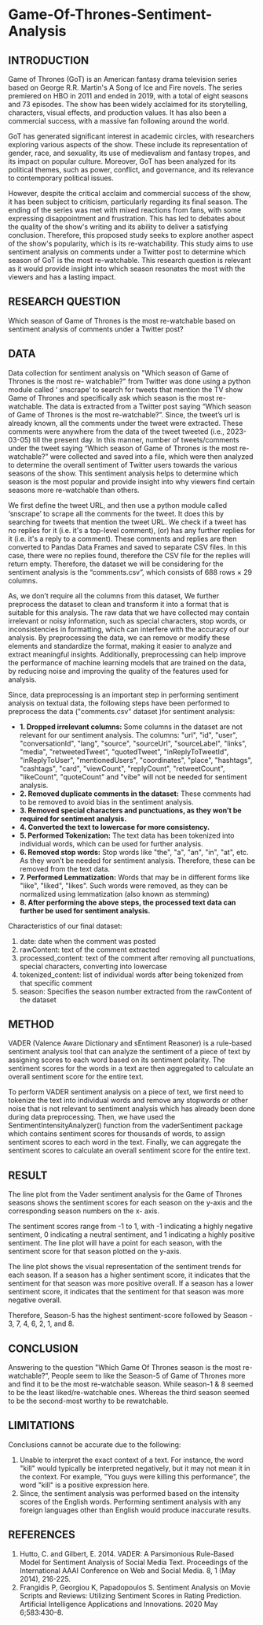# Game-Of-Thrones-Sentiment-Analysis

## INTRODUCTION

Game of Thrones (GoT) is an American fantasy drama television series based on George R.R. Martin's A Song of Ice and Fire novels. The series premiered on HBO in 2011 and ended in 2019, with a total of eight seasons and 73 episodes. The show has been widely acclaimed for its storytelling, characters, visual effects, and production values. It has also been a commercial success, with a massive fan following around the world.

GoT has generated significant interest in academic circles, with researchers exploring various aspects of the show. These include its representation of gender, race, and sexuality, its use of medievalism and fantasy tropes, and its impact on popular culture. Moreover, GoT has been analyzed for its political themes, such as power, conflict, and governance, and its relevance to contemporary political issues.

However, despite the critical acclaim and commercial success of the show, it has been subject to criticism, particularly regarding its final season. The ending of the series was met with mixed reactions from fans, with some expressing disappointment and frustration. This has led to debates about the quality of the show's writing and its ability to deliver a satisfying conclusion. Therefore, this proposed study seeks to explore another aspect of the show's popularity, which is its re-watchability. This study aims to use sentiment analysis on comments under a Twitter post to determine which season of GoT is the most re-watchable. This research question is relevant as it would provide insight into which season resonates the most with the viewers and has a lasting impact.

## RESEARCH QUESTION
Which season of Game of Thrones is the most re-watchable based on sentiment analysis of comments under a Twitter post?

## DATA
Data collection for sentiment analysis on "Which season of Game of Thrones is the most re- watchable?" from Twitter was done using a python module called ‘ snscrape’ to search for tweets that mention the TV show Game of Thrones and specifically ask which season is the most re- watchable. The data is extracted from a Twitter post saying “Which season of Game of Thrones is the most re-watchable?”. Since, the tweet’s url is already known, all the comments under the tweet were extracted. These comments were anywhere from the data of the tweet tweeted (i.e., 2023-03-05) till the present day. In this manner, number of tweets/comments under the tweet saying “Which season of Game of Thrones is the most re-watchable?” were collected and saved into a file, which were then analyzed to determine the overall sentiment of Twitter users towards the various seasons of the show. This sentiment analysis helps to determine which season is the most popular and provide insight into why viewers find certain seasons more re-watchable than others.

We first define the tweet URL, and then use a python module called ‘snscrape’ to scrape all the comments for the tweet. It does this by searching for tweets that mention the tweet URL. We check if a tweet has no replies for it (i.e. it's a top-level comment), (or) has any further replies for it (i.e. it's a reply to a comment). These comments and replies are then converted to Pandas Data Frames and saved to separate CSV files. In this case, there were no replies found, therefore the CSV file for the replies will return empty. Therefore, the dataset we will be considering for the sentiment analysis is the “comments.csv”, which consists of 688 rows × 29 columns.

As, we don’t require all the columns from this dataset, We further preprocess the dataset to clean and transform it into a format that is suitable for this analysis. The raw data that we have collected may contain irrelevant or noisy information, such as special characters, stop words, or inconsistencies in formatting, which can interfere with the accuracy of our analysis. By preprocessing the data, we can remove or modify these elements and standardize the format, making it easier to analyze and extract meaningful insights. Additionally, preprocessing can help improve the performance of machine learning models that are trained on the data, by reducing noise and improving the quality of the features used for analysis.

Since, data preprocessing is an important step in performing sentiment analysis on textual data, the following steps have been performed to preprocess the data ("comments.csv" dataset )for sentiment analysis:
- **1. Dropped irrelevant columns:** Some columns in the dataset are not relevant for our sentiment analysis. The columns: "url", "id", "user", "conversationId", "lang", "source", "sourceUrl", "sourceLabel", "links", "media", "retweetedTweet", "quotedTweet", "inReplyToTweetId", "inReplyToUser", "mentionedUsers", "coordinates", "place", "hashtags", "cashtags", "card", "viewCount", "replyCount", "retweetCount", "likeCount", "quoteCount" and "vibe" will not be needed for sentiment analysis.
- **2. Removed duplicate comments in the dataset:** These comments had to be removed to avoid bias in the sentiment analysis.
- **3. Removed special characters and punctuations, as they won’t be required for sentiment analysis.**
- **4. Converted the text to lowercase for more consistency.**
- **5. Performed Tokenization:** The text data has been tokenized into individual words, which can be used for further analysis.
- **6. Removed stop words:** Stop words like "the", "a", "an", "in", "at", etc. As they won’t be needed for sentiment analysis. Therefore, these can be removed from the text data.
- **7. Performed Lemmatization:** Words that may be in different forms like "like", "liked", "likes". Such words were removed, as they can be normalized using lemmatization (also known as stemming)
- **8. After performing the above steps, the processed text data can further be used for
sentiment analysis.**

Characteristics of our final dataset:
1. date: date when the comment was posted
2. rawContent: text of the comment extracted
3. processed_content: text of the comment after removing all punctuations, special
characters, converting into lowercase
4. tokenized_content: list of individual words after being tokenized from that specific
comment
5. season: Specifies the season number extracted from the rawContent of the dataset

## METHOD
VADER (Valence Aware Dictionary and sEntiment Reasoner) is a rule-based sentiment analysis tool that can analyze the sentiment of a piece of text by assigning scores to each word based on its sentiment polarity. The sentiment scores for the words in a text are then aggregated to calculate an overall sentiment score for the entire text.

To perform VADER sentiment analysis on a piece of text, we first need to tokenize the text into individual words and remove any stopwords or other noise that is not relevant to sentiment analysis which has already been done during data preprocessing. Then, we have used the SentimentIntensityAnalyzer() function from the vaderSentiment package which contains sentiment scores for thousands of words, to assign sentiment scores to each word in the text. Finally, we can aggregate the sentiment scores to calculate an overall sentiment score for the entire text.

## RESULT
The line plot from the Vader sentiment analysis for the Game of Thrones seasons shows the sentiment scores for each season on the y-axis and the corresponding season numbers on the x- axis.

The sentiment scores range from -1 to 1, with -1 indicating a highly negative sentiment, 0 indicating a neutral sentiment, and 1 indicating a highly positive sentiment. The line plot will have a point for each season, with the sentiment score for that season plotted on the y-axis.

The line plot shows the visual representation of the sentiment trends for each season. If a season has a higher sentiment score, it indicates that the sentiment for that season was more positive overall. If a season has a lower sentiment score, it indicates that the sentiment for that season was more negative overall.

Therefore, Season-5 has the highest sentiment-score followed by Season - 3, 7, 4, 6, 2, 1, and 8.

## CONCLUSION
Answering to the question "Which Game Of Thrones season is the most re-watchable?”, People seem to like the Season-5 of Game of Thrones more and find it to be the most re-watchable season. While season-1 & 8 seemed to be the least liked/re-watchable ones. Whereas the third season seemed to be the second-most worthy to be rewatchable.

## LIMITATIONS
Conclusions cannot be accurate due to the following:
1. Unable to interpret the exact context of a text. For instance, the word "kill" would
typically be interpreted negatively, but it may not mean it in the context. For example,
"You guys were killing this performance", the word "kill" is a positive expression here.
2. Since, the sentiment analysis was performed based on the intensity scores of the English
words. Performing sentiment analysis with any foreign languages other than English would produce inaccurate results.

## REFERENCES
1. Hutto, C. and Gilbert, E. 2014. VADER: A Parsimonious Rule-Based Model for Sentiment Analysis of Social Media Text. Proceedings of the International AAAI Conference on Web and Social Media. 8, 1 (May 2014), 216-225.
2. Frangidis P, Georgiou K, Papadopoulos S. Sentiment Analysis on Movie Scripts and Reviews: Utilizing Sentiment Scores in Rating Prediction. Artificial Intelligence Applications and Innovations. 2020 May 6;583:430–8.
